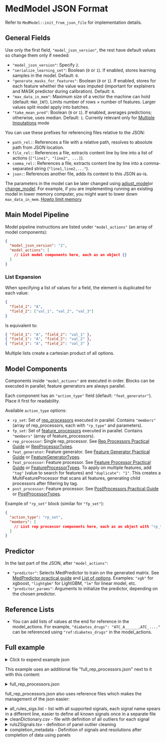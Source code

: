 # MedModel JSON Format

Refer to `MedModel::init_from_json_file` for implementation details.

## General Fields

Use only the first field, `"model_json_version"`, the rest have default values so change them only if needed:

- `"model_json_version"`: Specify `2`.
- `"serialize_learning_set"`: Boolean (`0` or `1`). If enabled, stores learning samples in the model. Default: `0`.
- `"generate_masks_for_features"`: Boolean (`0` or `1`). If enabled, stores for each feature whether the value was imputed (important for explainers and MASK predictor during calibration). Default: `0`.
- `"max_data_in_mem"`: Maximum size of a vector the machine can hold (default: `MAX_INT`). Limits number of rows × number of features. Larger values split model apply into batches.
- `"take_mean_pred"`: Boolean (`0` or `1`). If enabled, averages predictions; otherwise, uses median. Default: `1`. Currenly relevant only for [Multiple Imputations](05.PostProcessors%20Practical%20Guide/MultipleImputations.md) mode

You can use these prefixes for referencing files relative to the JSON:

- `path_rel:`: References a file with a relative path, resolves to absolute path from JSON location.
- `file_rel:`: References a file, extracts content line by line into a list of actions (`["line1", "line2", ...]`).
- `comma_rel:`: References a file, extracts content line by line into a comma-separated string (`"line1,line2,..."`).
- `json:`: References another file, adds its content to this JSON as-is.

The parameters in the model can be later changed using [adjust_model](/Medial%20Tools/adjust_model.html)or [change_model](/Medial%20Tools/change_model).
For example, if you are implementing running an existing model in lower memory computer, you might want to lower down `max_data_in_mem`.
[Howto limit memory](/Medial%20Tools/change_model/How%20to%20limit%20memory%20usage%20in%20predict.html)

## Main Model Pipeline

Model pipeline instructions are listed under `"model_actions"` (an array of model components):

```json
{
  "model_json_version": "2",
  "model_actions": [
    // List model components here, each as an object {}
  ]
}
```

### List Expansion

When specifying a list of values for a field, the element is duplicated for each value:

```json
{
  "field_1": "A",
  "field_2": ["val_1", "val_2", "val_3"]
}
```

Is equivalent to:

```json
{ "field_1": "A", "field_2": "val_1" },
{ "field_1": "A", "field_2": "val_2" },
{ "field_1": "A", "field_2": "val_3" }
```

Multiple lists create a cartesian product of all options.

## Model Components

Components inside `"model_actions"` are executed in order. Blocks can be executed in parallel; feature generators are always parallel.

Each component has an `"action_type"` field (default: `"feat_generator"`). Place it first for readability.

Available `action_type` options:

- `rp_set`: Set of [rep_processors](01.Rep%20Processors%20Practical%20Guide) executed in parallel. Contains `"members"` (array of rep_processors, each with `"rp_type"` and parameters).
- `fp_set`: Set of [feature_processors](03.FeatureProcessor%20practical%20guide) executed in parallel. Contains `"members"` (array of feature_processors).
- `rep_processor`: Single rep_processor. See [Rep Processors Practical Guide](01.Rep%20Processors%20Practical%20Guide) or [RepProcessorTypes](https://Medial-EarlySign.github.io/MR_LIBS/RepProcess_8h.html#a2772b5cb2b32efafbbd8ba9440b9576a).
- `feat_generator`: Feature generator. See [Feature Generator Practical Guide](03.FeatureProcessor%20practical%20guide) or [FeatureGeneratorTypes](https://Medial-EarlySign.github.io/MR_LIBS/FeatureGenerator_8h.html#a109794c7f375415720a0af5dd3132023).
- `feat_processor`: Feature processor. See [Feature Processor Practical Guide](03.FeatureProcessor%20practical%20guide) or [FeatureProcessorTypes](https://Medial-EarlySign.github.io/MR_LIBS/FeatureProcess_8h.html#ae648a97312d7df5b3f5cf01b19887334). To apply on multiple features, add `"tag"` (value to search for features) and `"duplicate": "1"`. This creates a MultiFeatureProcessor that scans all features, generating child processors after filtering by tag.
- `post_processor`: Feature processor. See [PostProcessors Practical Guide](05.PostProcessors%20Practical%20Guide) or [PostProcessorTypes](https://Medial-EarlySign.github.io/MR_LIBS/PostProcessor_8h.html#a1dab070b8206be89206ff19f321a1cfc).

Example of `"rp_set"` block (similar for `"fp_set"`):

```json
{
  "action_type": "rp_set",
  "members": [
    // List rep processor components here, each as an object with "rp_type" field...
  ]
}
```

## Predictor

In the last part of the JSON, after `"model_actions"`:

- `"predictor"`: Selects MedPredictor to train on the generated matrix. See [MedPredictor practical guide](04.MedAlgo%20Library/MedPredictor%20practical%20guide) and [List of options](https://Medial-EarlySign.github.io/MR_LIBS/MedAlgoh.html#ab3f9aacffd8e29e833677299133ac4f0). Examples: `"xgb"` for xgboost, `"lightgbm"` for LightGBM, `"lm"` for linear model, etc.
- `"predictor_params"`: Arguments to initialize the predictor, depending on the chosen predictor.

## Reference Lists

- You can add lists of values at the end for reference in the model_actions. For example, `"diabetes_drugs": "ATC_A______,ATC_...."` can be referenced using `"ref:diabetes_drugs"` in the model_actions.


## Full example

<details>
       <summary>Click to expend example json</summary>


```json title="example json"
   {
	"model_json_version": "2",
	"serialize_learning_set": "0",
	"model_actions": [
		"json:full_rep_processors.json", // Import a json from current folder with other componenets - in this case, outlier cleaners, signal panel completers, etc.
    // Features
		{
			"action_type": "feat_generator",
			"fg_type": "age"
		},
		{
			"action_type": "feat_generator",
			"fg_type": "gender"
		},
		{
			"action_type": "feat_generator",
			"fg_type": "unified_smoking",
			"tags": "smoking",
			"smoking_features": "Current_Smoker, Ex_Smoker, Unknown_Smoker, Never_Smoker, Passive_Smoker, Smok_Days_Since_Quitting , Smok_Pack_Years_Max, Smok_Pack_Years_Last,Smoking_Years,Smoking_Intensity"
		},
		// Cancers in Dx
		{
			"action_type": "feat_generator",
			"fg_type": "basic",
			"type": "category_set",
			"window": [
				"win_from=0;win_to=10950"
			],
			"time_unit": "Days",
			"sets": [
				"ICD9_CODE:140-149,ICD9_CODE:150-159,ICD9_CODE:160-165,ICD9_CODE:170,ICD9_CODE:171,ICD9_CODE:172,ICD9_CODE:174,ICD9_CODE:175,ICD9_CODE:176,ICD9_CODE:179-189,ICD9_CODE:200-208,ICD9_CODE:209.0,ICD9_CODE:209.1,ICD9_CODE:209.2,ICD9_CODE:290.3,ICD9_CODE:230-234"
			],
			"signal": "ICD9_Diagnosis",
			"in_set_name": "Cancers"
		},
    // Statistical features - will take: last, average, min, max, etc. for each time window: 0-180, 0-365. 365-730, 0-1095 prior prediction day in days and for each signal: Hemoglobin, WBC...
    // In total will create: 8*4*4 = 128 features
		{
			"action_type": "feat_generator",
			"fg_type": "basic",
			"type": [
				"last",
				"last_delta",
				"avg",
				"max",
				"min",
				"std",
				"slope",
				"range_width"
			],
			"window": [
				"win_from=0;win_to=180",
				"win_from=0;win_to=365",
				"win_from=365;win_to=730",
				"win_from=0;win_to=1095"
			],
			"time_unit": "Days",
			"tags": "labs_and_measurements,need_imputer,need_norm",
			"signal": [
				"Hemoglobin",
				"WBC",
				"Platelets",
				"Albumin"
			]
		},
		{
			"action_type": "feat_generator",
			"fg_type": "basic",
			"type": [
				"last_time"
			],
			"window": [
				"win_from=0;win_to=180",
				"win_from=0;win_to=365",
				"win_from=365;win_to=730",
				"win_from=0;win_to=1095"
			],
			"time_unit": "Days",
			"tags": "labs_and_measurements,need_imputer,need_norm",
			//Take only panels - to remove repititions:
			"signal": [
				"BMI",
				"Creatinine",
				"WBC",
				"Cholesterol",
				"Glucose",
				"Hemoglobin",
				"Albumin"
			]
		},
		{
			"action_type": "feat_generator",
			"fg_type": "category_depend",
			"signal": "DIAGNOSIS",
			"window": [
				"win_from=0;win_to=10950;tags=numeric.win_0_10950",
				"win_from=0;win_to=365;tags=numeric.win_0_365"
			],
			"time_unit_win": "Days",
			"regex_filter": "ICD10_CODE:.*",
			"min_age": "40",
			"max_age": "90",
			"age_bin": "5",
			"min_code_cnt": "200",
			"fdr": "0.01",
			"lift_below": "0.7",
			"lift_above": "1.3",
			"stat_metric": "mcnemar",
			"max_depth": "50",
			"max_parents": "100",
			"use_fixed_lift": "1",
			"sort_by_chi": "1",
			"verbose": "1",
			"take_top": "50"
		},
		// Feature selector to remove features with 99.9% same value, there are other options, like lasso, by model importance, etc.
		{
			"action_type": "fp_set",
			"members": [
				{
					"fp_type": "remove_deg",
					"percentage": "0.999"
				}
			]
		},
		// Imputer - simple choise of choosing median value by stratifying to age, gender and smoking status - will commit for all features with "need_imputer" tag
		{
			"action_type": "fp_set",
			"members": [
				{
					"fp_type": "imputer",
					"strata": "Age,40,100,5:Gender,1,2,1:Current_Smoker,0,1,1:Ex_Smoker,0,1,1",
					"moment_type": "median",
					"tag": "need_imputer",
					"duplicate": "1"
				}
			]
		},
		// Normalizer - will commit for all features with "need_imputer" tag
		{
			"action_type": "fp_set",
			"members": [
				{
					"fp_type": "normalizer",
					"resolution_only": "0",
					"resolution": "5",
					"tag": "need_norm",
					"duplicate": "1"
				}
			]
		}
	],
	"predictor": "xgb",
	"predictor_params": "tree_method=auto;booster=gbtree;objective=binary:logistic;eta=0.050;alpha=0.000;lambda=0.010;gamma=0.010;max_depth=6;colsample_bytree=0.800;colsample_bylevel=1.000;min_child_weight=10;num_round=200;subsample=0.800" }
```

</details>


This example uses an additional file "full_rep_processors.json" next to it with this content:

<details>
       <summary>full_rep_processors.json</summary>

```json title="full_rep_processors.json"
{
  "action_type": "rp_set",
  "members": [
	{
	  "rp_type":"conf_cln",
	  "conf_file":"path_rel:cleanDictionary.csv",
	  "time_channel":"0",
	  "clean_method":"confirmed",
	  "signal":"file_rel:all_rules_sigs.list",
	  "print_summary" : "1",
	  "nrem_suff":"nRem"
	  //,"verbose_file":"/tmp/cleaning.log"
	},
	{
	  "rp_type":"conf_cln",
	  "conf_file":"path_rel:cleanDictionary.csv",
	  "val_channel":["0", "1"],
	  "clean_method":"confirmed",
	  "signal": ["BP"],
	  "print_summary" : "1",
	  "nrem_suff":"nRem"
	  //,"verbose_file":"/tmp/cleaning.log"
	}
  ]
},
{
  "action_type": "rp_set",
  "members": [
	{
	  "rp_type":"sim_val",
	  "signal":"file_rel:all_rules_sigs.list",
	  "type":"remove_diff",
	  "debug":"0"
	}
	
  ]
},
{
  "action_type": "rp_set",
  "members": [
	{
	  "rp_type":"rule_cln",
	  "addRequiredSignals":"1",
	  "time_window":"0",
	  "tolerance":"0.1",
	  "calc_res":"0.1",
	  "rules2Signals":"path_rel:ruls2Signals.tsv",
	  "consideredRules":[ "1", "2", "3", "4", "5", "6", "7", "8", "9", "10", "11", "12", "13", "14", "15", "16", "17", "18", "19", "20", "21", "22" ] 
	  
	  //,"verbose_file":"/tmp/panel_cleaning.log"
	}
  ]
},
{
  "action_type": "rp_set",
  "members": [
	{
	  "rp_type":"complete",
	  "sim_val":"remove_diff",
	  "config":"path_rel:completion_metadata",
	  "panels":["red_line", "white_line", "gcs", "bmi"]
	},
	{
	  "rp_type":"calc_signals",
	  "calculator":"eGFR",
	  "missing_value":"-65336",
	  "work_channel":"0",
	  "names":"eGFR_CKD_EPI",
	  "signals_time_unit":"Date",
	  "max_time_search_range":"0",
	  "signals":"Creatinine,GENDER,BDATE",
	  "calculator_init_params":"{mdrd=0;ethnicity=0}"
	},
	{
	  "rp_type":"calc_signals",
	  "calculator":"eGFR",
	  "missing_value":"-65336",
	  "work_channel":"0",
	  "names":"eGFR_MDRD",
	  "signals_time_unit":"Date",
	  "max_time_search_range":"0",
	  "signals":"Creatinine,GENDER,BDATE",
	  "calculator_init_params":"{mdrd=1;ethnicity=0}"
	}
  ]
}  
```
</details>

full_rep_processors.json also uses reference files which makes the management of the json easier:

<details>
       <summary>all_rules_sigs.list - list with all supported signals, each signal name spears in a different line, easier to define all known signals once in a separate file</summary> 

```text title="all_rules_sigs.list"
Albumin
ALKP
ALT
Amylase
AST
B12
Basophils#
Basophils%
Bicarbonate
Bilirubin
BMI
Ca
CA125
Cholesterol
Cholesterol_over_HDL
CK
Cl
CO2
CorrectedCa
Creatinine
CRP
Digoxin
eGFR
Eosinophils#
Eosinophils%
Erythrocyte
Ferritin
Fibrinogen
Follic_Acid
FreeT3
FreeT4
FSH
GFR
GGT
Globulin
Glucose
HbA1C
HDL
HDL_over_Cholesterol
HDL_over_LDL
HDL_over_nonHDL
Height
Hematocrit
Hemoglobin
INR
Iron_Fe
K+
LDH
LDL
LDL_over_HDL
Lithium
LUC
LuteinisingHormone
Lymphocytes#
Lymphocytes%
MCH
MCHC-M
MCV
Mg
Monocytes#
Monocytes%
MPV
Na
Neutrophils#
Neutrophils%
NonHDLCholesterol
NRBC
PDW
PFR
Phosphore
PlasmaAnionGap
PlasmaViscosity
Platelets
Platelets_Hematocrit
Progesterone
Prolactin
Protein_Total
PSA
PULSE
RandomGlucose
RBC
RDW
Reticulocyte
Rheumatoid_Factor
Serum_Oestradiol
SerumAnionGap
Sex_Hormone_Binding_Globulin
T4
Testosterone
TIBC
Transferrin
Transferrin_Saturation_Index
Triglycerides
TSH
Urea
Uric_Acid
Urine_Dipstick_pH
Urine_Epithelial_Cell
Urine_Microalbumin
Urine_Protein_Creatinine
UrineAlbumin
UrineAlbumin_over_Creatinine
UrineCreatinine
UrineTotalProtein
VitaminD_25
WBC
Weight
Band%
Blast%
Gleason_1
Gleason_2
Gleason_Total
PSA_Ratio
PT_Seconds
PTP
PTT
TEMP
Urine_Bilirubin
Urine_Erythrocytes
Urine_Glucose
Urine_Ketone
Urine_Leukocytes
Urine_Nitrite
Urine_PH
Urine_Protein
Urine_Urubilinogen
Fev1
Smoking_Duration
Smoking_Intensity
Pack_Years
```
</details>


<details>
       <summary>cleanDictionary.csv - file with definition of all outliers for each signal</summary>

```text title="cleanDictionary.csv"
name,logicalN,logicalH,low bound,low dist,high bound,high dist,val_channel
Albumin,1,1.00E+99,none,none,7.2,norm,0
ALKP,0.1,1.00E+99,none,none,5000,lognorm,0
ALT,0.1,1.00E+99,none,none,6500,lognorm,0
Amylase,0.1,1.00E+99,none,none,6000,lognorm,0
AST,0.1,1.00E+99,none,none,6000,lognorm,0
B12,1,1.00E+99,none,none,2500,lognorm,0
Basophils#,0,1.00E+99,none,none,18,lognorm,0
Basophils%,0,100,none,none,25,lognorm,0
Bicarbonate,0.1,1.00E+99,5.048214541,norm,48.02457951,norm,0
Bilirubin,0,1.00E+99,none,none,50,lognorm,0
BMI,5,1.00E+99,none,none,70,norm,0
Ca,0.1,1.00E+99,0.1,lognorm,20,lognorm,0
CA125,0,1.00E+99,none,none,10000,lognorm,0
Cholesterol,1,1.00E+99,none,none,1200,lognorm,0
Cholesterol_over_HDL,1,1.00E+99,none,none,36.09669438,lognorm,0
CK,0,1.00E+99,none,none,3000,lognorm,0
Cl,0.1,1.00E+99,0.1,lognorm,140,lognorm,0
CO2,1,1.00E+99,none,none,52.46921412,norm,0
CorrectedCa,0.1,1.00E+99,0.1,lognorm,20,lognorm,0
Creatinine,0,1.00E+99,none,none,20,lognorm,0
CRP,0,1.00E+99,none,none,300,lognorm,0
Digoxin,0,1.00E+99,none,none,88.49217997,lognorm,0
eGFR,0,1.00E+99,none,none,160,lognorm,0
Eosinophils#,0,1.00E+99,none,none,50,lognorm,0
Eosinophils%,0,100,none,none,100,none,0
Erythrocyte,0,1.00E+99,none,none,13772.43655,lognorm,0
Ferritin,0,1.00E+99,none,none,20000,lognorm,0
Fibrinogen,0,1.00E+99,none,none,3500,lognorm,0
Follic_Acid,0,1.00E+99,none,none,30,lognorm,0
FreeT3,0.001,1.00E+99,none,none,46.79056395,lognorm,0
FreeT4,0.001,1.00E+99,none,none,64.27336088,lognorm,0
FSH,0,1.00E+99,none,none,45399.78,lognorm,0
GFR,0,1.00E+99,none,none,146,lognorm,0
GGT,0,1.00E+99,none,none,8000,lognorm,0
Globulin,0,1.00E+99,none,none,87.00820496,lognorm,0
Glucose,10,1.00E+99,none,none,5000,lognorm,0
HbA1C,0.1,100,none,none,50,lognorm,0
HDL,0,1.00E+99,none,none,420,lognorm,0
HDL_over_Cholesterol,0,1.00E+99,none,none,1,lognorm,0
HDL_over_LDL,0,1.00E+99,none,none,12.19513883,lognorm,0
HDL_over_nonHDL,0,1.00E+99,none,none,2.029837851,norm,0
Height,20,1.00E+99,none,none,300,norm,0
Hematocrit,0.1,100,none,none,75,norm,0
Hemoglobin,2,100,none,none,25,norm,0
INR,0.01,1.00E+99,none,none,11,manual,0
Iron_Fe,1,1.00E+99,none,none,700,norm,0
K+,1.5,1.00E+99,1.5,lognorm,11,lognorm,0
LDH,1,1.00E+99,none,none,12000,lognorm,0
LDL,1,1.00E+99,none,none,2000,lognorm,0
LDL_over_HDL,0,1.00E+99,none,none,51.72779688,lognorm,0
Lithium,0,1.00E+99,none,none,150,lognorm,0
LUC,0,1.00E+99,none,none,2.817745324,lognorm,0
LuteinisingHormone,0,1.00E+99,none,none,12098.73012,lognorm,0
Lymphocytes#,0,1.00E+99,none,none,500,lognorm,0
Lymphocytes%,0,100,none,none,100,none,0
MCH,0.01,1.00E+99,none,none,500,norm,0
MCHC-M,0.1,1.00E+99,none,none,200,norm,0
MCV,1,1.00E+99,none,none,150,norm,0
Mg,0.01,1.00E+99,none,none,2.113294532,lognorm,0
Monocytes#,0,1.00E+99,none,none,40,lognorm,0
Monocytes%,0,100,none,none,100,none,0
MPV,0.1,1.00E+99,none,none,27,lognorm,0
Na,100,1.00E+99,100,lognorm,200,lognorm,0
Neutrophils#,0,1.00E+99,none,none,150,lognorm,0
Neutrophils%,0,100,none,none,100,none,0
NonHDLCholesterol,0,1.00E+99,none,none,1401.434359,lognorm,0
NRBC,0,1.00E+99,none,none,3476.436337,lognorm,0
PDW,0,100,none,none,39.42776545,lognorm,0
PFR,0,1.00E+99,none,none,1328.242946,norm,0
Phosphore,0.1,1.00E+99,none,none,20,norm,0
PlasmaAnionGap,-1.00E+99,1.00E+99,-4.790862408,norm,38.30832862,norm,0
PlasmaViscosity,0.1,1.00E+99,none,none,5.093440521,lognorm,0
Platelets,0.1,1.00E+99,none,none,3000,lognorm,0
Platelets_Hematocrit,0.01,100,none,none,none,none,0
Progesterone,0,1.00E+99,none,none,724363.8626,lognorm,0
Prolactin,0,1.00E+99,none,none,16288.44876,lognorm,0
Protein_Total,0.1,1.00E+99,none,none,15,lognorm,0
PSA,0,1.00E+99,none,none,5000,lognorm,0
PULSE,1,300,none,none,285.3549087,lognorm,0
RandomGlucose,1,1.00E+99,none,none,1136.372137,lognorm,0
RBC,0,1.00E+99,none,none,10,norm,0
RDW,0,100,none,none,100,lognorm,0
Reticulocyte,0,1.00E+99,none,none,17270.35704,lognorm,0
Rheumatoid_Factor,0,1.00E+99,none,none,3021.474146,lognorm,0
Serum_Oestradiol,0,1.00E+99,none,none,188460.5286,lognorm,0
SerumAnionGap,-1.00E+99,1.00E+99,-7.763505351,norm,34.21884248,norm,0
Sex_Hormone_Binding_Globulin,0,1.00E+99,none,none,3209.154851,lognorm,0
T4,0.001,1.00E+99,none,none,40.14304291,norm,0
Testosterone,0,1.00E+99,none,none,572.4061104,lognorm,0
TIBC,0,1.00E+99,none,none,146.4669744,norm,0
Transferrin,10,1.00E+99,none,none,1250,lognorm,0
Transferrin_Saturation_Index,0,100,none,none,none,none,0
Triglycerides,5,1.00E+99,none,none,10000,lognorm,0
TSH,0,1.00E+99,none,none,302.8916089,lognorm,0
Urea,0,1.00E+99,none,none,600,lognorm,0
Uric_Acid,0,1.00E+99,none,none,50,lognorm,0
Urine_Dipstick_pH,0,14,none,none,12.65839393,lognorm,0
Urine_Epithelial_Cell,0,1.00E+99,none,none,464267.9586,lognorm,0
Urine_Microalbumin,0,1.00E+99,none,none,99771.15903,lognorm,0
Urine_Protein_Creatinine,0,1.00E+99,none,none,29928.16788,lognorm,0
UrineAlbumin,0,1.00E+99,none,none,113282.8368,lognorm,0
UrineAlbumin_over_Creatinine,0,1.00E+99,none,none,20116.5322,lognorm,0
UrineCreatinine,0,1.00E+99,none,none,3007.223193,lognorm,0
UrineTotalProtein,0,1.00E+99,none,none,159.820147,lognorm,0
VitaminD_25,0,1.00E+99,none,none,500,lognorm,0
WBC,0.01,1.00E+99,none,none,150,manual,0
Weight,1,1.00E+99,none,none,300,norm,0
Band%,0,100,none,none,100,none,0
Blast%,0,100,none,none,100,none,0
Gleason_1,0.9,5.1,none,none,5.1,none,0
Gleason_2,0.9,5.1,none,none,5.1,none,0
Gleason_Total,1.9,10.1,none,none,10.1,none,0
PSA_Ratio,0,50,none,none,50,none,0
PT_Seconds,8,180,none,none,180,none,0
PTP,3.9,140,none,none,140,none,0
PTT,16,150,none,none,150,none,0
TEMP,31.9,45,none,none,45,none,0
Urine_Bilirubin,0,50,none,none,50,none,0
Urine_Erythrocytes,0,1000,none,none,1000,none,0
Urine_Glucose,0,1500,none,none,1500,none,0
Urine_Ketone,0,200,none,none,200,none,0
Urine_Leukocytes,0,1000,none,none,1000,none,0
Urine_Nitrite,0,1.1,none,none,1.1,none,0
Urine_PH,0,10,none,none,10,none,0
Urine_Protein,0,2000,none,none,2000,none,0
Urine_Urubilinogen,0,20,none,none,20,none,0
BP,20,200,none,none,200,none,0
BP,50,300,none,none,300,none,1
Fev1,0,1000,none,none,500,none,0
Smoking_Duration,0,120,none,none,120,none,0
Smoking_Intensity,0,200,none,none,200,none,0
Pack_Years,0,300,none,none,300,none,0
```
</details>

<details>
       <summary>ruls2Signals.tsv - definition of panel outlier cleaning</summary>
    
```text title="ruls2Signals.tsv"
1	BMI,Weight,Height	BMI
2	MCH,Hemoglobin,RBC
3	MCV,Hematocrit,RBC
4	MCHC-M,MCH,MCV
5	Eosinophils#,Monocytes#,Basophils#,Lymphocytes#,Neutrophils#,WBC
6	MPV,Platelets_Hematocrit,Platelets
7	UrineAlbumin,UrineTotalProtein
8	UrineAlbumin_over_Creatinine,UrineAlbumin,UrineCreatinine
9	LDL,HDL,Cholesterol
10	NonHDLCholesterol,HDL,Cholesterol
11	HDL_over_nonHDL,HDL,NonHDLCholesterol	HDL_over_nonHDL
12	HDL_over_Cholesterol,HDL,Cholesterol	HDL_over_Cholesterol
13	HDL_over_LDL,HDL,LDL	HDL_over_LDL
14	HDL_over_LDL,LDL_over_HDL	HDL_over_LDL
15	Cholesterol_over_HDL,Cholesterol,HDL	Cholesterol_over_HDL
17	Cholesterol_over_HDL,HDL_over_Cholesterol
18	LDL_over_HDL,LDL,HDL	LDL_over_HDL
19	Albumin,Protein_Total
20	FreeT4,T4
21	NRBC,RBC
22	CHADS2,CHADS2_VASC
#the rest - use default names
```
</details>

<details>
       <summary>completion_metadata - Definition of signals and resolutions after completion of data using panels</summary>

```text title="completion_metadata"
Name,FinalFactor,OrigResolution,FinalResolution
ALT,1,1.0,1.0
AST,1,1.0,1.0
Albumin,1,0.1,0.1
Amylase,1,1.0,1.0
B12,1,1.0,1.0
Basophils#,1,0.1,0.1
Basophils%,1,0.1,0.1
Bilirubin,1,0.01,0.01
CO2,1,0.1,0.1
Cholesterol,1,1.0,1.0
Creatinine,1,0.01,0.01
Eosinophils#,1,0.1,0.1
Eosinophils%,1,0.1,0.1
Ferritin,1,0.1,0.1
GFR,1,1.0,1.0
GGT,1,1.0,1.0
Globulin,1,0.1,0.1
Glucose,1,1.0,1.0
HbA1C,1,0.1,0.1
HDL,1,1.0,1.0
Hematocrit,1,0.1,0.1
Hemoglobin,1,0.1,0.1
INR,1,0.01,0.01
LDH,1,1.0,1.0
LDL,1,1.0,1.0
Lymphocytes#,1,0.1,0.1
Lymphocytes%,1,0.1,0.1
MCH,1,0.1,0.1
MCHC-M,1,0.1,0.1
MCV,1,0.1,0.1
Monocytes#,1,0.1,0.1
Monocytes%,1,0.1,0.1
MPV,1,0.1,0.1
Neutrophils#,1,0.01,0.01
Neutrophils%,1,0.1,0.1
NonHDLCholesterol,1,1.0,1.0
Platelets,1,1.0,1.0
RandomGlucose,1,1.0,1.0
RBC,1,0.01,0.01
Na,1,0.1,0.1
Triglycerides,1,1.0,1.0
Urea,1,1.0,1.0
WBC,1,0.1,0.1
RDW,1,0.1,0.1
BMI,1,0.01,0.01
Weight,1,1,1
Height,1,1,1
```
</details>